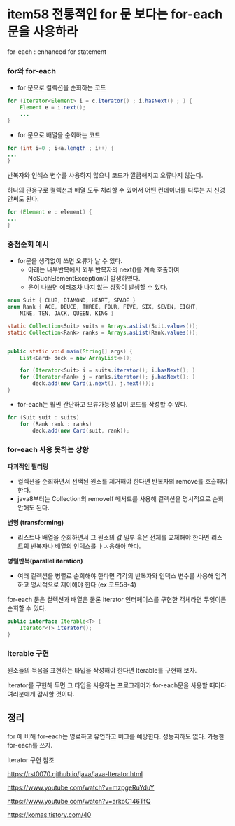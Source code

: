 # item58 전통적인 for 문 보다는 for-each문을 사용하라



for-each : enhanced for statement



### for와 for-each

- for 문으로 컬렉션을 순회하는 코드

~~~java
for (Iterator<Element> i = c.iterator() ; i.hasNext() ; ) {
	Element e = i.next();
	...
}
~~~

- for 문으로 배열을 순회하는 코드

~~~java
for (int i=0 ; i<a.length ; i++) {
...
}
~~~



반복자와 인섹스 변수를 사용하지 않으니 코드가 깔끔해지고 오류나지 않는다.

하나의 관용구로 컬렉션과 배열 모두 처리할 수 있어서 어떤 컨테이너를 다루는 지 신경 안써도 된다.

~~~java
for (Element e : element) {
...
}
~~~



### 중첩순회 예시

- for문을 생각없이 쓰면 오류가 날 수 있다.
  - 아래는 내부반복에서 외부 반복자의 next()를 계속 호출하여 NoSuchElementException이 발생하였다.
  - 운이 나쁘면 에러조차 나지 않는 상황이 발생할 수 있다.

~~~java
enum Suit { CLUB, DIAMOND, HEART, SPADE }
enum Rank { ACE, DEUCE, THREE, FOUR, FIVE, SIX, SEVEN, EIGHT,
    NINE, TEN, JACK, QUEEN, KING }

static Collection<Suit> suits = Arrays.asList(Suit.values());
static Collection<Rank> ranks = Arrays.asList(Rank.values());


public static void main(String[] args) {
	List<Card> deck = new ArrayList<>();

	for (Iterator<Suit> i = suits.iterator(); i.hasNext(); )
    for (Iterator<Rank> j = ranks.iterator(); j.hasNext(); )
        deck.add(new Card(i.next(), j.next()));
}
~~~

- for-each는 훨씬 간단하고 오류가능성 없이 코드를 작성할 수 있다.

~~~java
for (Suit suit : suits)
    for (Rank rank : ranks)
        deck.add(new Card(suit, rank));
~~~



### for-each 사용 못하는 상황

**파괴적인 필터링** 

- 컬렉션을 순회하면서 선택된 원소를 제거해야 한다면 반복자의 remove를 호출해야 한다.
- java8부터는 Collection의 removeIf 메서드를 사용해 컬렉션을 명시적으로 순회안해도 된다.

**변형 (transforming)**

- 리스트나 배열을 순회하면서 그 원소의 값 일부 혹은 전체를 교체해야 한다면 리스트의 반복자나 배열의 인덱스를 ㅏㅅ용해야 한다.

**병렬반복(parallel iteration)**

- 여러 컬렉션을 병렬로 순회해야 한다면 각각의 반복자와 인덱스 변수를 사용해
  엄격하고 명시적으로 제어해야 한다 (ex 코드58-4)



for-each 문은 컬렉션과 배열은 물론 Iterator 인터페이스를 구현한 객체라면 무엇이든 순회할 수 있다.

~~~java
public interface Iterable<T> {
    Iterator<T> iterator();
}
~~~



### Iterable 구현

원소들의 묶음을 표현하는 타입을 작성해야 한다면 Iterable를 구현해 보자.

Iterator를 구현해 두면 그 타입을 사용하는 프로그래머가 for-each문을 사용할 때마다 여러분에게 감사할 것이다.



## 정리

for 에 비해 for-each는 명료하고 유연하고 버그를 예방한다. 성능저하도 없다.
가능한 for-each를 쓰자.







Iterator 구현 참조

https://rst0070.github.io/java/java-Iterator.html

https://www.youtube.com/watch?v=mzpgeRuYduY

https://www.youtube.com/watch?v=arkoC146TfQ

https://komas.tistory.com/40



